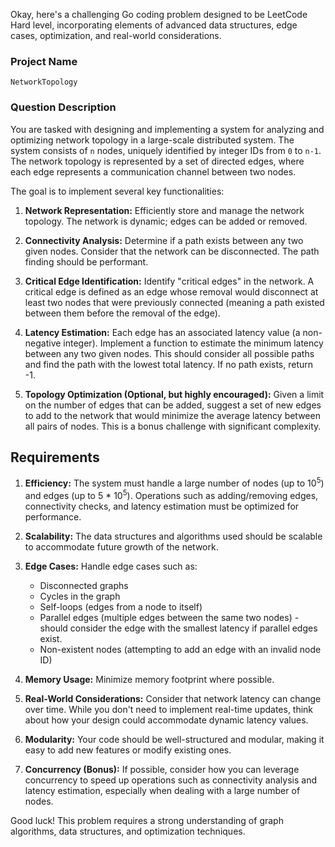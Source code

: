 Okay, here's a challenging Go coding problem designed to be LeetCode Hard level, incorporating elements of advanced data structures, edge cases, optimization, and real-world considerations.

### Project Name

```
NetworkTopology
```

### Question Description

You are tasked with designing and implementing a system for analyzing and optimizing network topology in a large-scale distributed system. The system consists of `n` nodes, uniquely identified by integer IDs from `0` to `n-1`. The network topology is represented by a set of directed edges, where each edge represents a communication channel between two nodes.

The goal is to implement several key functionalities:

1.  **Network Representation:** Efficiently store and manage the network topology. The network is dynamic; edges can be added or removed.

2.  **Connectivity Analysis:** Determine if a path exists between any two given nodes. Consider that the network can be disconnected. The path finding should be performant.

3.  **Critical Edge Identification:** Identify "critical edges" in the network. A critical edge is defined as an edge whose removal would disconnect at least two nodes that were previously connected (meaning a path existed between them before the removal of the edge).

4.  **Latency Estimation:** Each edge has an associated latency value (a non-negative integer). Implement a function to estimate the minimum latency between any two given nodes. This should consider all possible paths and find the path with the lowest total latency. If no path exists, return -1.

5.  **Topology Optimization (Optional, but highly encouraged):** Given a limit on the number of edges that can be added, suggest a set of new edges to add to the network that would minimize the average latency between all pairs of nodes. This is a bonus challenge with significant complexity.

## Requirements

1.  **Efficiency:** The system must handle a large number of nodes (up to 10<sup>5</sup>) and edges (up to 5 * 10<sup>5</sup>). Operations such as adding/removing edges, connectivity checks, and latency estimation must be optimized for performance.

2.  **Scalability:** The data structures and algorithms used should be scalable to accommodate future growth of the network.

3.  **Edge Cases:** Handle edge cases such as:
    *   Disconnected graphs
    *   Cycles in the graph
    *   Self-loops (edges from a node to itself)
    *   Parallel edges (multiple edges between the same two nodes) - should consider the edge with the smallest latency if parallel edges exist.
    *   Non-existent nodes (attempting to add an edge with an invalid node ID)

4.  **Memory Usage:** Minimize memory footprint where possible.

5.  **Real-World Considerations:** Consider that network latency can change over time. While you don't need to implement real-time updates, think about how your design could accommodate dynamic latency values.

6.  **Modularity:** Your code should be well-structured and modular, making it easy to add new features or modify existing ones.

7.  **Concurrency (Bonus):**  If possible, consider how you can leverage concurrency to speed up operations such as connectivity analysis and latency estimation, especially when dealing with a large number of nodes.

Good luck! This problem requires a strong understanding of graph algorithms, data structures, and optimization techniques.
